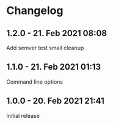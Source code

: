 # Changelog

<!-- %% CHANGELOG_ENTRIES %% -->

## 1.2.0 - 21. Feb 2021 08:08

Add semver test small cleanup


## 1.1.0 - 21. Feb 2021 01:13

Command line options


## 1.0.0 - 20. Feb 2021 21:41

Initial release


